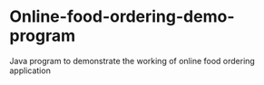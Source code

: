 # Online-food-ordering-demo-program
Java program to demonstrate the working of online food ordering application
